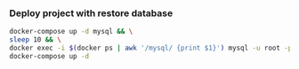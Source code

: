 

### Deploy project with restore database
```sh
docker-compose up -d mysql && \
sleep 10 && \
docker exec -i $(docker ps | awk '/mysql/ {print $1}') mysql -u root -pahXu8eafish1bee2Eedo blog < backup_db/backup.sql && \
docker-compose up -d 
```
